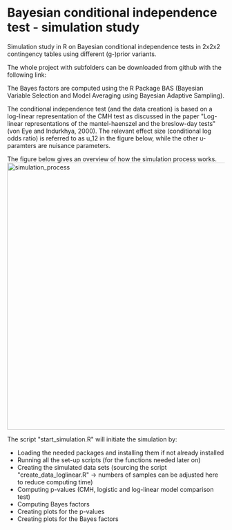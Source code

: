 # Bayesian conditional independence test - simulation study 
Simulation study in R on Bayesian conditional independence tests in 2x2x2 contingency tables using different (g-)prior variants. 

The whole project with subfolders can be downloaded from github with the following link:

The Bayes factors are computed using the R Package BAS (Bayesian Variable Selection and Model Averaging using Bayesian Adaptive Sampling).

The conditional independence test (and the data creation) is based on a log-linear representation of the CMH test as discussed in the paper "Log-linear representations of the mantel-haenszel and the breslow-day tests" (von Eye and Indurkhya, 2000). The relevant effect size (conditional log odds ratio) is referred to as u_12 in the figure below, while the other u-paramters are nuisance parameters. 

The figure below gives an overview of how the simulation process works. 
<img width="617" alt="simulation_process" src="https://user-images.githubusercontent.com/36103689/141364834-365e2e5a-e869-4e4c-ac9a-ad293a6c7cf7.PNG">


The script "start_simulation.R" will initiate the simulation by: 
- Loading the needed packages and installing them if not already installed 
- Running all the set-up scripts (for the functions needed later on) 
- Creating the simulated data sets (sourcing the script "create_data_loglinear.R" -> numbers of samples can be adjusted here to reduce computing time)
- Computing p-values (CMH, logistic and log-linear model comparison test)
- Computing Bayes factors 
- Creating plots for the p-values
- Creating plots for the Bayes factors 
